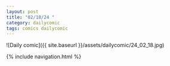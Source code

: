 ```yaml
---
layout: post
title: "02/18/24 "
category: dailycomic
tags: comics dailycomic
---
```

![Daily comic]({{ site.baseurl }}/assets/dailycomic/24_02_18.jpg)

{% include navigation.html %}

